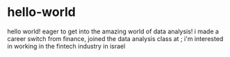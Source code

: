 # hello-world
hello world! eager to get into the amazing world of data analysis!
i made a career switch from finance, joined the data analysis class at <itc>; i'm interested in working in the fintech industry in israel 

